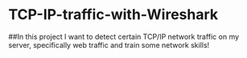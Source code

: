 # TCP-IP-traffic-with-Wireshark
##In this project I want to detect certain TCP/IP network traffic on my server, specifically web traffic and train some network skills!
